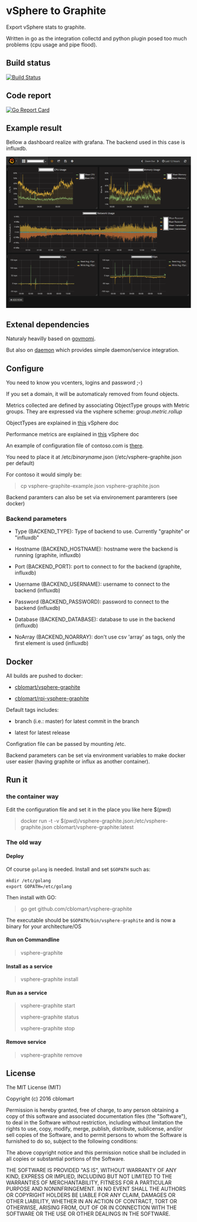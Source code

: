 # vSphere to Graphite

Export vSphere stats to graphite.

Written in go as the integration collectd and python plugin posed too much problems (cpu usage and pipe flood).

## Build status

[![Build Status](https://travis-ci.org/cblomart/vsphere-graphite.svg?branch=master)](https://travis-ci.org/cblomart/vsphere-graphite)

## Code report

[![Go Report Card](https://goreportcard.com/badge/github.com/cblomart/vsphere-graphite)](https://goreportcard.com/report/github.com/cblomart/vsphere-graphite)

## Example result

Bellow a dashboard realize with grafana.
The backend used in this case is influxdb.

![Example Dashboard](vsphere-graphite-influxdb-grafana-dashboard.png)

## Extenal dependencies

Naturaly heavilly based on [govmomi](https://github.com/vmware/govmomi).

But also on [daemon](github.com/takama/daemon) which provides simple daemon/service integration.

## Configure

You need to know you vcenters, logins and password ;-)

If you set a domain, it will be automaticaly removed from found objects.

Metrics collected are defined by associating ObjectType groups with Metric groups.
They are expressed via the vsphere scheme: *group*.*metric*.*rollup*

ObjectTypes are explained in [this](https://code.vmware.com/web/dp/explorer-apis?id=196) vSphere doc

Performance metrics are explained in [this](https://docs.vmware.com/en/VMware-vSphere/6.5/com.vmware.vsphere.monitoring.doc/GUID-E95BD7F2-72CF-4A1B-93DA-E4ABE20DD1CC.html) vSphere doc

An example of configuration file of contoso.com is [there](./vsphere-graphite-example.json).

You need to place it at /etc/*binaryname*.json (/etc/vsphere-graphite.json per default)

For contoso it would simply be:

  > cp vsphere-graphite-example.json vsphere-graphite.json

Backend paramters can also be set via environement paramterers (see docker)

### Backend parameters

- Type (BACKEND_TYPE): Type of backend to use. Currently "graphite" or "influxdb"

- Hostname (BACKEND_HOSTNAME): hostname were the backend is running (graphite, influxdb)

- Port (BACKEND_PORT): port to connect to for the backend (graphite, influxdb)

- Username (BACKEND_USERNAME): username to connect to the backend (influxdb)

- Password (BACKEND_PASSWORD): password to connect to the backend (influxdb)

- Database (BACKEND_DATABASE): database to use in the backend (influxdb)

- NoArray (BACKEND_NOARRAY): don't use csv 'array' as tags, only the first element is used (influxdb)

## Docker

All builds are pushed to docker:

- [cblomart/vsphere-graphite](https://hub.docker.com/r/cblomart/vsphere-graphite/)

- [cblomart/rpi-vsphere-graphite](https://hub.docker.com/r/cblomart/rpi-vsphere-graphite/)

Default tags includes:

- branch (i.e.: master) for latest commit in the branch

- latest for latest release

Configration file can be passed by mounting /etc.

Backend parameters can be set via environment variables to make docker user easier (having graphite or influx as another container).

## Run it

### the container way

Edit the configuration file and set it in the place you like here $(pwd)

  > docker run -t -v $(pwd)/vsphere-graphite.json:/etc/vsphere-graphite.json cblomart/vsphere-graphite:latest

### The old way

#### Deploy

Of course `golang` is needed. Install and set `$GOPATH` such as:
```
mkdir /etc/golang
export GOPATH=/etc/golang
```

Then install with GO:

  > go get github.com/cblomart/vsphere-graphite

The executable should be `$GOPATH/bin/vsphere-graphite` and is now a binary for your architecture/OS

#### Run on Commandline

  > vsphere-graphite

#### Install as a service

  > vsphere-graphite install

#### Run as a service

  > vsphere-graphite start
  >
  > vsphere-graphite status
  >
  > vsphere-graphite stop

#### Remove service

  > vsphere-graphite remove

## License

The MIT License (MIT)

Copyright (c) 2016 cblomart

Permission is hereby granted, free of charge, to any person obtaining a copy of this software and associated documentation files (the "Software"), to deal in the Software without restriction, including without limitation the rights to use, copy, modify, merge, publish, distribute, sublicense, and/or sell copies of the Software, and to permit persons to whom the Software is furnished to do so, subject to the following conditions:

The above copyright notice and this permission notice shall be included in all copies or substantial portions of the Software.

THE SOFTWARE IS PROVIDED "AS IS", WITHOUT WARRANTY OF ANY KIND, EXPRESS OR IMPLIED, INCLUDING BUT NOT LIMITED TO THE WARRANTIES OF MERCHANTABILITY, FITNESS FOR A PARTICULAR PURPOSE AND NONINFRINGEMENT. IN NO EVENT SHALL THE AUTHORS OR COPYRIGHT HOLDERS BE LIABLE FOR ANY CLAIM, DAMAGES OR OTHER LIABILITY, WHETHER IN AN ACTION OF CONTRACT, TORT OR OTHERWISE, ARISING FROM, OUT OF OR IN CONNECTION WITH THE SOFTWARE OR THE USE OR OTHER DEALINGS IN THE SOFTWARE.

